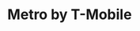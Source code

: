 ---
title: "Metro by T-Mobile"
url: /chicago/metro-by-t-mobile-south-cottage-grove-avenue-3/
shop: mobile phone
---